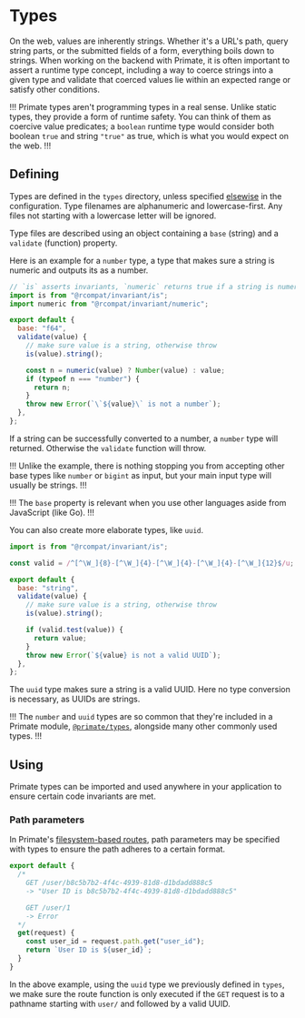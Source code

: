 # Types

On the web, values are inherently strings. Whether it's a URL's path, query
string parts, or the submitted fields of a form, everything boils down to
strings. When working on the backend with Primate, it is often important to
assert a runtime type concept, including a way to coerce strings into a given
type and validate that coerced values lie within an expected range or satisfy
other conditions.

!!!
Primate types aren't programming types in a real sense. Unlike static types,
they provide a form of runtime safety. You can think of them as coercive value
predicates; a `boolean` runtime type would consider both boolean `true` and
string `"true"` as true, which is what you would expect on the web.
!!!

## Defining

Types are defined in the `types` directory, unless specified
[elsewise](/guide/configuration#location-types) in the configuration. Type
filenames are alphanumeric and lowercase-first. Any files not starting with a
lowercase letter will be ignored.

Type files are described using an object containing a `base` (string) and a
`validate` (function) property.

Here is an example for a `number` type, a type that makes sure a string is
numeric and outputs its as a number.

```js caption=types/number.js
// `is` asserts invariants, `numeric` returns true if a string is numeric
import is from "@rcompat/invariant/is";
import numeric from "@rcompat/invariant/numeric";

export default {
  base: "f64",
  validate(value) {
    // make sure value is a string, otherwise throw
    is(value).string();

    const n = numeric(value) ? Number(value) : value;
    if (typeof n === "number") {
      return n;
    }
    throw new Error(`\`${value}\` is not a number`);
  },
};
```

If a string can be successfully converted to a number, a `number` type will
returned. Otherwise the `validate` function will throw.

!!!
Unlike the example, there is nothing stopping you from accepting other base
types like `number` or `bigint` as input, but your main input type will usually
be strings.
!!!

!!!
The `base` property is relevant when you use other languages aside from
JavaScript (like Go).
!!!

You can also create more elaborate types, like `uuid`.

```js caption=types/uuid.js
import is from "@rcompat/invariant/is";

const valid = /^[^\W_]{8}-[^\W_]{4}-[^\W_]{4}-[^\W_]{4}-[^\W_]{12}$/u;

export default {
  base: "string",
  validate(value) {
    // make sure value is a string, otherwise throw
    is(value).string();

    if (valid.test(value)) {
      return value;
    }
    throw new Error(`${value} is not a valid UUID`);
  },
};
```

The `uuid` type makes sure a string is a valid UUID. Here no type conversion is
necessary, as UUIDs are strings.

!!!
The `number` and `uuid` types are so common that they're included in a Primate
module, [`@primate/types`](/modules/types), alongside many other commonly used
types.
!!!

## Using

Primate types can be imported and used anywhere in your application to ensure
certain code invariants are met.

### Path parameters

In Primate's [filesystem-based routes](/guide/routes), path parameters may be
specified with types to ensure the path adheres to a certain format.

```js caption=routes/user/[user_id=uuid].js
export default {
  /*
    GET /user/b8c5b7b2-4f4c-4939-81d8-d1bdadd888c5
    -> "User ID is b8c5b7b2-4f4c-4939-81d8-d1bdadd888c5"

    GET /user/1
    -> Error
  */
  get(request) {
    const user_id = request.path.get("user_id");
    return `User ID is ${user_id}`;
  }
}
```

In the above example, using the `uuid` type we previously defined in `types`,
we make sure the route function is only executed if the `GET` request is to a
pathname starting with `user/` and followed by a valid UUID.
